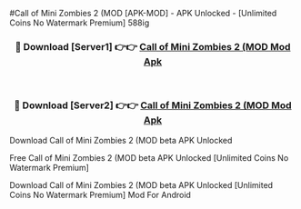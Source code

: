 #Call of Mini Zombies 2 (MOD [APK-MOD] - APK Unlocked - [Unlimited Coins No Watermark Premium] 588ig



<div align="center">

<h3>🔴 Download [Server1] 👉👉 <a href="https://momento.my/?title=Call_of_Mini_Zombies_2_(MOD">Call of Mini Zombies 2 (MOD Mod Apk</a></h3><br>

<h3>🔴 Download [Server2] 👉👉 <a href="https://momento.my/?title=Call_of_Mini_Zombies_2_(MOD">Call of Mini Zombies 2 (MOD Mod Apk</a></h3>
</div>



Download Call of Mini Zombies 2 (MOD beta APK Unlocked

Free Call of Mini Zombies 2 (MOD beta APK Unlocked [Unlimited Coins No Watermark Premium]

Download Call of Mini Zombies 2 (MOD beta APK Unlocked [Unlimited Coins No Watermark Premium] Mod For Android
